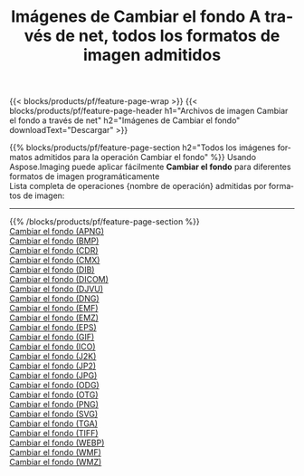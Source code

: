 ﻿---
title: Imágenes de Cambiar el fondo A través de net, todos los formatos de imagen admitidos 
weight: 3920
url: /es/net/change-background 
lang: es
langdirlevel: 2
locales: zh-hans,ja,it,ru,de,es,fr,nl,id,lt,pl,pt,vi,tr,ko,zh-hant,ar,hi,th,sv,cs,uk,he
description: Usando Aspose.Imaging puede fácilmente Cambiar el fondo imágenes a través de net
---

{{< blocks/products/pf/feature-page-wrap >}}
{{< blocks/products/pf/feature-page-header h1="Archivos de imagen Cambiar el fondo a través de net" h2="Imágenes de Cambiar el fondo" downloadText="Descargar" >}}


{{% blocks/products/pf/feature-page-section  h2="Todos los imágenes formatos admitidos para la operación Cambiar el fondo" %}}
Usando Aspose.Imaging puede aplicar fácilmente **Cambiar el fondo** para diferentes formatos de imagen programáticamente
<br/>
Lista completa de operaciones {nombre de operación} admitidas por formatos de imagen:
<hr/>
{{% /blocks/products/pf/feature-page-section %}}
<div class="container-fluid productfamilypage bg-gray">
    <div class="convertypes bg-gray agp-content section">
        <div class="container">
		<div class="row other-converters">
		    <div class='col-md-2 other-converter remove-lp remove-rp'><a href="/imaging/es/net/change-background/apng" >Cambiar el fondo (APNG)</a></div><div class='col-md-2 other-converter remove-lp remove-rp'><a href="/imaging/es/net/change-background/bmp" >Cambiar el fondo (BMP)</a></div><div class='col-md-2 other-converter remove-lp remove-rp'><a href="/imaging/es/net/change-background/cdr" >Cambiar el fondo (CDR)</a></div><div class='col-md-2 other-converter remove-lp remove-rp'><a href="/imaging/es/net/change-background/cmx" >Cambiar el fondo (CMX)</a></div><div class='col-md-2 other-converter remove-lp remove-rp'><a href="/imaging/es/net/change-background/dib" >Cambiar el fondo (DIB)</a></div><div class='col-md-2 other-converter remove-lp remove-rp'><a href="/imaging/es/net/change-background/dicom" >Cambiar el fondo (DICOM)</a></div><div class='col-md-2 other-converter remove-lp remove-rp'><a href="/imaging/es/net/change-background/djvu" >Cambiar el fondo (DJVU)</a></div><div class='col-md-2 other-converter remove-lp remove-rp'><a href="/imaging/es/net/change-background/dng" >Cambiar el fondo (DNG)</a></div><div class='col-md-2 other-converter remove-lp remove-rp'><a href="/imaging/es/net/change-background/emf" >Cambiar el fondo (EMF)</a></div><div class='col-md-2 other-converter remove-lp remove-rp'><a href="/imaging/es/net/change-background/emz" >Cambiar el fondo (EMZ)</a></div><div class='col-md-2 other-converter remove-lp remove-rp'><a href="/imaging/es/net/change-background/eps" >Cambiar el fondo (EPS)</a></div><div class='col-md-2 other-converter remove-lp remove-rp'><a href="/imaging/es/net/change-background/gif" >Cambiar el fondo (GIF)</a></div><div class='col-md-2 other-converter remove-lp remove-rp'><a href="/imaging/es/net/change-background/ico" >Cambiar el fondo (ICO)</a></div><div class='col-md-2 other-converter remove-lp remove-rp'><a href="/imaging/es/net/change-background/j2k" >Cambiar el fondo (J2K)</a></div><div class='col-md-2 other-converter remove-lp remove-rp'><a href="/imaging/es/net/change-background/jp2" >Cambiar el fondo (JP2)</a></div><div class='col-md-2 other-converter remove-lp remove-rp'><a href="/imaging/es/net/change-background/jpg" >Cambiar el fondo (JPG)</a></div><div class='col-md-2 other-converter remove-lp remove-rp'><a href="/imaging/es/net/change-background/odg" >Cambiar el fondo (ODG)</a></div><div class='col-md-2 other-converter remove-lp remove-rp'><a href="/imaging/es/net/change-background/otg" >Cambiar el fondo (OTG)</a></div><div class='col-md-2 other-converter remove-lp remove-rp'><a href="/imaging/es/net/change-background/png" >Cambiar el fondo (PNG)</a></div><div class='col-md-2 other-converter remove-lp remove-rp'><a href="/imaging/es/net/change-background/svg" >Cambiar el fondo (SVG)</a></div><div class='col-md-2 other-converter remove-lp remove-rp'><a href="/imaging/es/net/change-background/tga" >Cambiar el fondo (TGA)</a></div><div class='col-md-2 other-converter remove-lp remove-rp'><a href="/imaging/es/net/change-background/tiff" >Cambiar el fondo (TIFF)</a></div><div class='col-md-2 other-converter remove-lp remove-rp'><a href="/imaging/es/net/change-background/webp" >Cambiar el fondo (WEBP)</a></div><div class='col-md-2 other-converter remove-lp remove-rp'><a href="/imaging/es/net/change-background/wmf" >Cambiar el fondo (WMF)</a></div><div class='col-md-2 other-converter remove-lp remove-rp'><a href="/imaging/es/net/change-background/wmz" >Cambiar el fondo (WMZ)</a></div>
                </div>
        </div>
    </div>
</div>
<br/>

